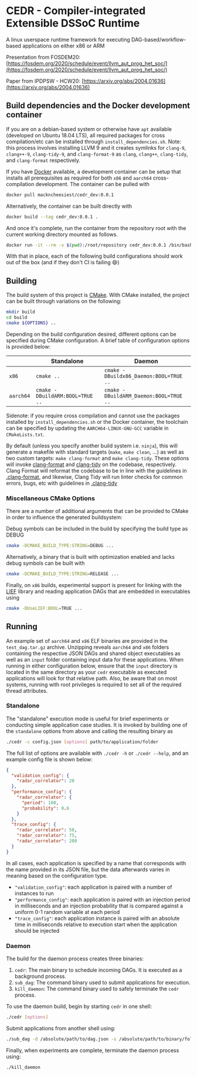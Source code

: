 # CEDR - Compiler-integrated Extensible DSSoC Runtime
A linux userspace runtime framework for executing DAG-based/workflow-based applications on either x86 or ARM

Presentation from FOSDEM20: [https://fosdem.org/2020/schedule/event/llvm_aut_prog_het_soc/](https://fosdem.org/2020/schedule/event/llvm_aut_prog_het_soc/)

Paper from IPDPSW - HCW20: [https://arxiv.org/abs/2004.01636](https://arxiv.org/abs/2004.01636)

## Build dependencies and the Docker development container
If you are on a debian-based system or otherwise have `apt` available (developed on Ubuntu 18.04 LTS), all required packages for cross compilation/etc can be installed through `install_dependencies.sh`.
Note: this process involves installing LLVM 9 and it creates symlinks for `clang-9`, `clang++-9`, `clang-tidy-9`, and `clang-format-9` as `clang`, `clang++`, `clang-tidy`, and `clang-format` respectively.

If you have [Docker](https://www.docker.com) available, a development container can be setup that installs all prerequisites as required for both `x86` and `aarch64` cross-compilation development. 
The container can be pulled with
```bash
docker pull mackncheesiest/cedr_dev:0.0.1
```
Alternatively, the container can be built directly with
```bash
docker build --tag cedr_dev:0.0.1 .
```
And once it's complete, run the container from the repository root with the current working directory mounted as follows.
```bash
docker run -it --rm -v $(pwd):/root/repository cedr_dev:0.0.1 /bin/bash
```
With that in place, each of the following build configurations should work out of the box (and if they don't CI is failing 😄)

## Building

The build system of this project is [CMake](https://cmake.org/). With CMake installed, the project can be built through variations on the following:
```bash
mkdir build
cd build
cmake ${OPTIONS} ..
```

Depending on the build configuration desired, different options can be specified during CMake configuration. A brief table of configuration options is provided below:

|         |             Standalone          | Daemon                                 |
|---------|---------------------------------|----------------------------------------|
| `x86`     | `cmake ..`                      | `cmake -DBuildx86_Daemon:BOOL=TRUE ..` |
| `aarch64` | `cmake -DBuildARM:BOOL=TRUE ..` | `cmake -DBuildARM_Daemon:BOOL=TRUE ..` |

Sidenote: if you require cross compilation and cannot use the packages installed by `install_dependencies.sh` or the Docker container, the toolchain can be specified by updating the `AARCH64-LINUX-GNU-GCC` variable in `CMakeLists.txt`. 

By default (unless you specify another build system i.e. `ninja`), this will generate a makefile with standard targets (`make`, `make clean`, ...) as well as two custom targets: `make clang-format` and `make clang-tidy`. 
These options will invoke [clang-format](https://clang.llvm.org/docs/ClangFormat.html) and [clang-tidy](https://clang.llvm.org/extra/clang-tidy/) on the codebase, respectively.
Clang Format will reformat the codebase to be in line with the guidelines in [.clang-format](.clang-format), and likewise, Clang Tidy will run linter checks for common errors, bugs, etc with guidelines in [.clang-tidy](.clang-tidy)

### Miscellaneous CMake Options
There are a number of additional arguments that can be provided to CMake in order to influence the generated buildsystem:

Debug symbols can be included in the build by specifying the build type as DEBUG
```bash
cmake -DCMAKE_BUILD_TYPE:STRING=DEBUG ...
```

Alternatively, a binary that is built with optimization enabled and lacks debug symbols can be built with
```bash
cmake -DCMAKE_BUILD_TYPE:STRING=RELEASE ...
```

Finally, on `x86` builds, experimental support is present for linking with the [LIEF](https://lief.quarkslab.com/) library and reading application DAGs that are embedded in executables using
```bash
cmake -DUseLIEF:BOOL=TRUE ...
```

## Running

An example set of `aarch64` and `x86` ELF binaries are provided in the `test_dag.tar.gz` archive.
Unzipping reveals `aarch64` and `x86` folders containing the respective JSON DAGs and shared object executables as well as an `input` folder containing input data for these applications.
When running in either configuration below, ensure that the `input` directory is located in the same directory as your `cedr` executable as executed applications will look for that relative path.
Also, be aware that on most systems, running with root privileges is required to set all of the required thread attributes. 

### Standalone
The "standalone" execution mode is useful for brief experiments or conducting simple application case studies.
It is invoked by building one of the `standalone` options from above and calling the resulting binary as

```bash
./cedr -c config.json [options] path/to/application/folder
```

The full list of options are available with `./cedr -h` or `./cedr --help`, and an example config file is shown below:
```json
{
  "validation_config": {
    "radar_correlator": 20
  },
  "performance_config": {
    "radar_correlator": {
      "period": 100,
      "probability": 0.6
    }
  },
  "trace_config": {
    "radar_correlator": 50,
    "radar_correlator": 75,
    "radar_correlator": 200
  }
}
```

In all cases, each application is specified by a name that corresponds with the name provided in its JSON file, but the data afterwards varies in meaning based on the configuration type.

- `"validation_config"`: each application is paired with a number of instances to run
- `"performance_config"`: each application is paired with an injection period in milliseconds and an injection probability that is compared against a uniform 0-1 random variable at each period
- `"trace_config"`: each application instance is paired with an absolute time in milliseconds relative to execution start when the application should be injected

### Daemon
The build for the daemon process creates three binaries: 
 1. `cedr`: The main binary to schedule incoming DAGs. It is executed as a background process.
 2. `sub_dag`: The command binary used to submit applications for execution.
 3. `kill_daemon`: The command binary used to safely terminate the `cedr` process. 

To use the daemon build, begin by starting `cedr` in one shell:
```bash
./cedr [options]
```
Submit applications from another shell using:
```bash
./sub_dag -d /absolute/path/to/dag.json -s /absolute/path/to/binary/folder/
```
Finally, when experiments are complete, terminate the daemon process using:
```bash
./kill_daemon
```
